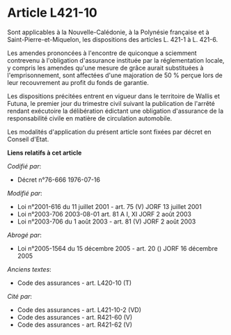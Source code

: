 # Article L421-10

Sont applicables à la Nouvelle-Calédonie, à la Polynésie française et à Saint-Pierre-et-Miquelon, les dispositions des
articles L. 421-1 à L. 421-6.

Les amendes prononcées à l'encontre de quiconque a sciemment contrevenu à l'obligation d'assurance instituée par la
réglementation locale, y compris les amendes qu'une mesure de grâce aurait substituées à l'emprisonnement, sont affectées
d'une majoration de 50 % perçue lors de leur recouvrement au profit du fonds de garantie.

Les dispositions précitées entrent en vigueur dans le territoire de Wallis et Futuna, le premier jour du trimestre civil
suivant la publication de l'arrêté rendant exécutoire la délibération édictant une obligation d'assurance de la
responsabilité civile en matière de circulation automobile.

Les modalités d'application du présent article sont fixées par décret en Conseil d'Etat.

**Liens relatifs à cet article**

_Codifié par_:

  - Décret n°76-666 1976-07-16

_Modifié par_:

  - Loi n°2001-616 du 11 juillet 2001 - art. 75 (V) JORF 13 juillet 2001
  - Loi n°2003-706 2003-08-01 art. 81 A I, XI JORF 2 août 2003
  - Loi n°2003-706 du 1 août 2003 - art. 81 (V) JORF 2 août 2003

_Abrogé par_:

  - Loi n°2005-1564 du 15 décembre 2005 - art. 20 () JORF 16 décembre 2005

_Anciens textes_:

  - Code des assurances - art. L420-10 (T)

_Cité par_:

  - Code des assurances - art. L421-10-2 (VD)
  - Code des assurances - art. R421-60 (V)
  - Code des assurances - art. R421-62 (V)
